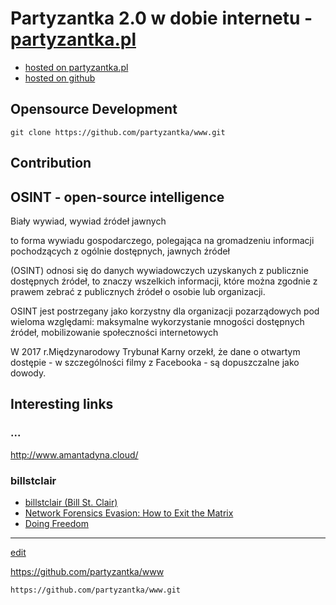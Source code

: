 # Partyzantka 2.0 w dobie internetu - [partyzantka.pl](https://partyzantka.pl)

+ [hosted on partyzantka.pl](https://partyzantka.pl)
+ [hosted on github](https://partyzantka.github.io/www/)



## Opensource Development
    git clone https://github.com/partyzantka/www.git

## Contribution

## OSINT - open-source intelligence

Biały wywiad, wywiad źródeł jawnych 

to forma wywiadu gospodarczego, polegająca na gromadzeniu informacji pochodzących z ogólnie dostępnych, jawnych źródeł

(OSINT) odnosi się do danych wywiadowczych uzyskanych z publicznie dostępnych źródeł, to znaczy wszelkich informacji, które można zgodnie z prawem zebrać z publicznych źródeł o osobie lub organizacji.

OSINT jest postrzegany jako korzystny dla organizacji pozarządowych pod wieloma względami: maksymalne wykorzystanie mnogości dostępnych źródeł, mobilizowanie społeczności internetowych

W 2017 r.Międzynarodowy Trybunał Karny orzekł, że dane o otwartym dostępie - w szczególności filmy z Facebooka - są dopuszczalne jako dowody.


## Interesting links

### ...
http://www.amantadyna.cloud/


### billstclair
+ [billstclair (Bill St. Clair)](https://github.com/billstclair)
+ [Network Forensics Evasion: How to Exit the Matrix](https://billstclair.com/matrix/)
+ [Doing Freedom](https://billstclair.com/DoingFreedom/)



---
[edit](https://github.com/partyzantka/www/edit/main/README.md)

https://github.com/partyzantka/www

    https://github.com/partyzantka/www.git
